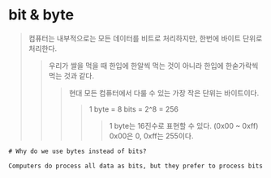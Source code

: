# bit & byte

> 컴퓨터는 내부적으로는 모든 데이터를 비트로 처리하지만, 한번에 바이트 단위로 처리한다.
>
> > 우리가 쌀을 먹을 때 한입에 한알씩 먹는 것이 아니라 한입에 한숟가락씩 먹는 것과 같다.
> >
> > > 현대 모든 컴퓨터에서 다룰 수 있는 가장 작은 단위는 바이트이다.
> > >
> > > > 1 byte = 8 bits = 2^8 = 256
> > > >
> > > > > 1 byte는 16진수로 표현할 수 있다. (0x00 ~ 0xff) 0x00은 0, 0xff는 255이다.

```txt
# Why do we use bytes instead of bits?

Computers do process all data as bits, but they prefer to process bits in byte-sized groupings. Or to put it another way: a byte is how much a computer likes to "bite" at once. The byte is also the smallest addressable unit of memory in most modern computers.
```
